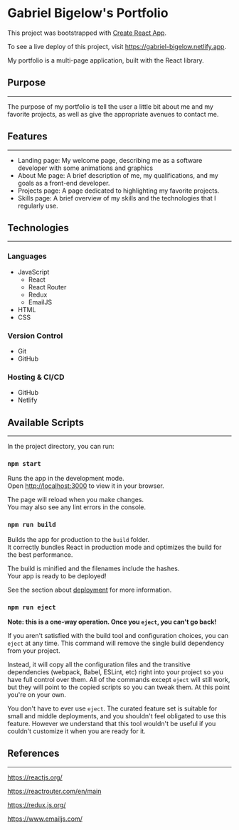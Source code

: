 # Gabriel Bigelow's Portfolio

This project was bootstrapped with [Create React App](https://github.com/facebook/create-react-app).

To see a live deploy of this project, visit https://gabriel-bigelow.netlify.app.

My portfolio is a multi-page application, built with the React library.

## Purpose 
***
The purpose of my portfolio is tell the user a little bit about me and my favorite projects, as well as give the appropriate avenues to contact me.

## Features
***
* Landing page: My welcome page, describing me as a software developer with some animations and graphics
* About Me page: A brief description of me, my qualifications, and my goals as a front-end developer.
* Projects page: A page dedicated to highlighting my favorite projects.
* Skills page: A brief overview of my skills and the technologies that I regularly use.

## Technologies
***

### Languages
<ul> 
    <li>JavaScript
        <ul>
            <li>React</li>
            <li>React Router</li>
            <li>Redux</li>
            <li>EmailJS</li>
        </ul>
    </li>
    <li>HTML</li>
    <li>CSS</li>
</ul>

### Version Control
* Git
* GitHub

### Hosting & CI/CD
* GitHub
* Netlify

## Available Scripts
***
In the project directory, you can run:

### `npm start`

Runs the app in the development mode.\
Open [http://localhost:3000](http://localhost:3000) to view it in your browser.

The page will reload when you make changes.\
You may also see any lint errors in the console.

### `npm run build`

Builds the app for production to the `build` folder.\
It correctly bundles React in production mode and optimizes the build for the best performance.

The build is minified and the filenames include the hashes.\
Your app is ready to be deployed!

See the section about [deployment](https://facebook.github.io/create-react-app/docs/deployment) for more information.

### `npm run eject`

**Note: this is a one-way operation. Once you `eject`, you can't go back!**

If you aren't satisfied with the build tool and configuration choices, you can `eject` at any time. This command will remove the single build dependency from your project.

Instead, it will copy all the configuration files and the transitive dependencies (webpack, Babel, ESLint, etc) right into your project so you have full control over them. All of the commands except `eject` will still work, but they will point to the copied scripts so you can tweak them. At this point you're on your own.

You don't have to ever use `eject`. The curated feature set is suitable for small and middle deployments, and you shouldn't feel obligated to use this feature. However we understand that this tool wouldn't be useful if you couldn't customize it when you are ready for it.


## References
***

https://reactjs.org/

https://reactrouter.com/en/main

https://redux.js.org/

https://www.emailjs.com/

